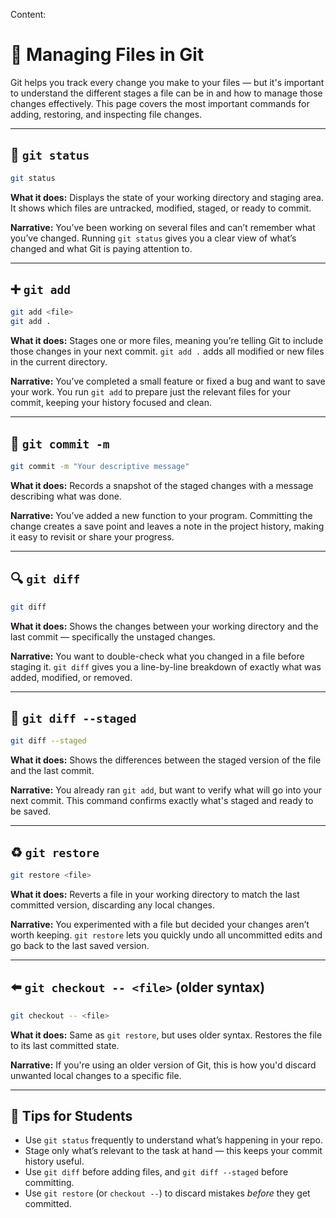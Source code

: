 Content:

# 📁 Managing Files in Git

Git helps you track every change you make to your files — but it's important to understand the different stages a file can be in and how to manage those changes effectively. This page covers the most important commands for adding, restoring, and inspecting file changes.

---

## 📄 `git status`

```bash
git status
````

**What it does:**
Displays the state of your working directory and staging area. It shows which files are untracked, modified, staged, or ready to commit.

**Narrative:**
You’ve been working on several files and can’t remember what you’ve changed. Running `git status` gives you a clear view of what’s changed and what Git is paying attention to.

---

## ➕ `git add`

```bash
git add <file>
git add .
```

**What it does:**
Stages one or more files, meaning you’re telling Git to include those changes in your next commit. `git add .` adds all modified or new files in the current directory.

**Narrative:**
You’ve completed a small feature or fixed a bug and want to save your work. You run `git add` to prepare just the relevant files for your commit, keeping your history focused and clean.

---

## 📝 `git commit -m`

```bash
git commit -m "Your descriptive message"
```

**What it does:**
Records a snapshot of the staged changes with a message describing what was done.

**Narrative:**
You’ve added a new function to your program. Committing the change creates a save point and leaves a note in the project history, making it easy to revisit or share your progress.

---

## 🔍 `git diff`

```bash
git diff
```

**What it does:**
Shows the changes between your working directory and the last commit — specifically the unstaged changes.

**Narrative:**
You want to double-check what you changed in a file before staging it. `git diff` gives you a line-by-line breakdown of exactly what was added, modified, or removed.

---

## 📑 `git diff --staged`

```bash
git diff --staged
```

**What it does:**
Shows the differences between the staged version of the file and the last commit.

**Narrative:**
You already ran `git add`, but want to verify what will go into your next commit. This command confirms exactly what's staged and ready to be saved.

---

## ♻️ `git restore`

```bash
git restore <file>
```

**What it does:**
Reverts a file in your working directory to match the last committed version, discarding any local changes.

**Narrative:**
You experimented with a file but decided your changes aren’t worth keeping. `git restore` lets you quickly undo all uncommitted edits and go back to the last saved version.

---

## ⬅️ `git checkout -- <file>` (older syntax)

```bash
git checkout -- <file>
```

**What it does:**
Same as `git restore`, but uses older syntax. Restores the file to its last committed state.

**Narrative:**
If you're using an older version of Git, this is how you'd discard unwanted local changes to a specific file.

---

## 📝 Tips for Students

* Use `git status` frequently to understand what’s happening in your repo.
* Stage only what’s relevant to the task at hand — this keeps your commit history useful.
* Use `git diff` before adding files, and `git diff --staged` before committing.
* Use `git restore` (or `checkout --`) to discard mistakes *before* they get committed.

